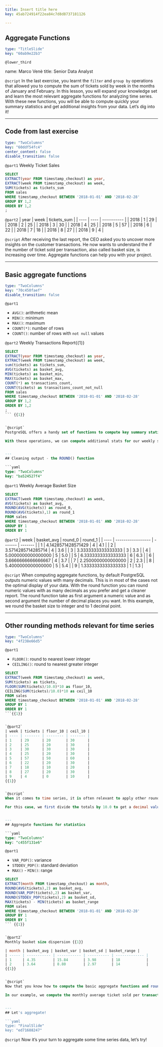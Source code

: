 ```yaml
---
title: Insert title here
key: 45ab724914f22ea84c7d8d8737181126

---
```

## Aggregate Functions

```yaml
type: "TitleSlide"
key: "60ab9e22b3"
```

`@lower_third`

name: Marco Venè
title: Senior Data Analyst


`@script`
In the last exercise, you learnt the ```filter``` and  ```group by``` operations that allowed you to compute the sum of tickets sold by week in the months of January and February. 
In this lesson, you will expand your knowledge set and learn the most relevant aggregate functions for analyzing time series. 
With these new functions, you will be able to compute quickly your summary statistics and get additional insights from your data. Let’s dig into it!


---
## Code from last exercise

```yaml
type: "TwoColumns"
key: "60ddf54fc4"
center_content: false
disable_transition: false
```

`@part1`
Weekly Ticket Sales
```sql
SELECT
EXTRACT(year FROM timestamp_checkout) as year,
EXTRACT(week FROM timestamp_checkout) as week,
SUM(tickets) as tickets_sum
FROM sales
WHERE timestamp_checkout BETWEEN '2018-01-01' AND '2018-02-28'
GROUP BY 1,2
ORDER BY 1,2
;
```


`@part2`
| year | week | tickets_sum |
| ---- | ---- | ----------- |
| 2018 | 1    | 29          |
| 2018 | 2    | 25          |
| 2018 | 3    | 30          |
| 2018 | 4    | 25          |
| 2018 | 5    | 57          |
| 2018 | 6    | 22          |
| 2018 | 7    | 18          |
| 2018 | 8    | 27          |
| 2018 | 9    | 4           |


`@script`
After receiving the last report, the CEO asked you to uncover more insights on the customer transactions. 
He now wants to understand the if the number of ticket sold per transaction, also called basket size, is increasing over time. Aggregate functions can help you with your project.


---
## Basic aggregate functions

```yaml
type: "TwoColumns"
key: "70c450faef"
disable_transition: false
```

`@part1`
- `AVG()`: arithmetic mean 
- `MIN()`: minimum
- `MAX()`: maximum
- `COUNT(*)`: number of rows
- `COUNT()`: number of rows with `not null` values


`@part2`
Weekly Transactions Report{{1}}

```sql
SELECT
EXTRACT(year FROM timestamp_checkout) as year,
EXTRACT(week FROM timestamp_checkout) as week,
sum(tickets) as tickets_sum,
AVG(tickets) as basket_avg,
MIN(tickets) as basket_min,
MAX(tickets) as basket_max,
COUNT(*) as transactions_count,
COUNT(tickets) as transactions_count_not_null
FROM sales
WHERE timestamp_checkout BETWEEN '2018-01-01' AND '2018-02-28'
GROUP BY 1,2
ORDER BY 1,2
;
``` {{1}}


`@script`
PostgreSQL offers a handy set of functions to compute key summary statistics for a distribution. Here you can see some relevant functions to compute the mean, the most extreme data points, and the count of values in each set. 

With these operations, we can compute additional stats for our weekly sales report and get insights on the trend of number of transactions, basket size and potential outliers.


---
## Cleaning output - the ROUND() function

```yaml
type: "TwoColumns"
key: "ba524527f4"
```

`@part1`
Weekly Average Basket Size

```sql
SELECT
EXTRACT(week FROM timestamp_checkout) as week,
AVG(tickets) as basket_avg,
ROUND(AVG(tickets)) as round_0,
ROUND(AVG(tickets),1) as round_1
FROM sales
WHERE timestamp_checkout BETWEEN '2018-01-01' AND '2018-02-28'
GROUP BY 1
ORDER BY 1
```


`@part2`
| week | basket_avg        | round_0 | round_1 |
| ---- | ------------------ | ------- | ------- |
| 1    | 4.1428571428571429 | 4       | 4.1     |
| 2    | 3.5714285714285714 | 4       | 3.6     |
| 3    | 3.3333333333333333 | 3       | 3.3     |
| 4    | 5.0000000000000000 | 5       | 5.0     |
| 5    | 6.3333333333333333 | 6       | 6.3     |
| 6    | 3.6666666666666667 | 4       | 3.7     |
| 7    | 2.2500000000000000 | 2       | 2.3     |
| 8    | 5.4000000000000000 | 5       | 5.4     |
| 9    | 1.3333333333333333 | 1       | 1.3     |


`@script`
When computing aggregate functions, by default PostgreSQL outputs numeric values with many decimals. This is in most of the cases not the optimal display of your data.
With the round function you can round numeric values with as many decimals as you prefer and get a cleaner report. The round function take as first argument a numeric value and as second argument the number of decimal places you want. In this example, we round the basket size to integer and to 1 decimal point.


---
## Other rounding methods relevant for time series

```yaml
type: "TwoColumns"
key: "4f238e66d5"
```

`@part1`
- `FLOOR()`: round to nearest lower integer 
- `CEILING()`: round to nearest greater integer

```sql
SELECT
EXTRACT(week FROM timestamp_checkout) as week,
SUM(tickets) as tickets,
FLOOR(SUM(tickets)/10.0)*10 as floor_10,
CEILING(SUM(tickets)/10.0)*10 as ceil_10
FROM sales
WHERE timestamp_checkout BETWEEN '2018-01-01' AND '2018-02-28'
GROUP BY 1
ORDER BY 1
```{{1}}


`@part2`
| week | tickets | floor_10 | ceil_10 |
| ---- | ------- | -------- | ------- |
| 1    | 29      | 20       | 30      |
| 2    | 25      | 20       | 30      |
| 3    | 30      | 30       | 30      |
| 4    | 25      | 20       | 30      |
| 5    | 57      | 50       | 60      |
| 6    | 22      | 20       | 30      |
| 7    | 18      | 10       | 20      |
| 8    | 27      | 20       | 30      |
| 9    | 4       | 0        | 10      |
{{1}}


`@script`
When it comes to time series, it is often relevant to apply other rounding methods to your data. For instance, you may want to round your values to the nearest lower or greater integer or to a defined multiple. Let’s say that the finance department wants a report of the weekly ticket sales total, but they are not interested in the exact values, but require the rounded values at a multiple of 10 instead. The floor and ceiling functions, along with some basic arithmetic computation can help building this report. 

For this case, we first divide the totals by 10.0 to get a decimal value to round, then we apply the floor and ceiling function, and finally we multiply by 10 again to get the rounded ticket totals to the nearest lower and greater multiple of 10. With this simple workflow you can round values at any multiple and customize your time series reports.


---
## Aggregate functions for statistics

```yaml
type: "TwoColumns"
key: "c455f131e6"
```

`@part1`
- `VAR_POP()`: variance 
- `STDDEV_POP()`: standard deviation
- `MAX()` - `MIN()`: range


```sql
SELECT
EXTRACT(month FROM timestamp_checkout) as month,
ROUND(AVG(tickets),2) as basket_avg,
ROUND(VAR_POP(tickets),2) as basket_var,
ROUND(STDDEV_POP(tickets),2) as basket_sd,
MAX(tickets) - MIN(tickets) as basket_range
FROM sales
WHERE timestamp_checkout BETWEEN '2018-01-01' AND '2018-02-28'
GROUP BY 1
ORDER BY 1
``` {{1}}


`@part2`
Monthly basket size dispersion {{1}}

| month | basket_avg | basket_var | basket_sd | basket_range |
| ----- | ----------- | ----------- | ---------- | ------------- |
| 1     | 4.35        | 15.84       | 3.98       | 18            |
| 2     | 3.64        | 8.80        | 2.97       | 14            |
{{1}}


`@script`
Now that you know how to compute the basic aggregate functions and round the output for a cleaner and more customized report, it is time to explore another set of summary functions for statistical analysis. The var_pop and stddev_pop functions compute the variance and standard deviation respectively. “Pop” stands for population and distinguishes this set of functions from var_samp and stddev_samp, which compute the variance and standard deviation for the sample instead. Along with range, which can be computed using the max and min functions, variance and standard deviation are the most important metrics to quantify the dispersion around the mean of a variable.

In our example, we compute the monthly average ticket sold per transaction, together with the data dispersion metrics. With this, we can understand the distribution of basket sizes in January and February. The CEO is worried that the basket size is lower in February.


---
## Let's aggregate!

```yaml
type: "FinalSlide"
key: "ed71688247"
```

`@script`
Now it’s your turn to aggregate some time series data, let’s try!

